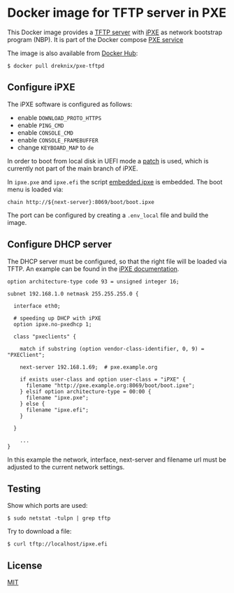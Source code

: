 # Docker image for TFTP server in PXE

This Docker image provides a
[TFTP server](https://linux.die.net/man/8/in.tftpd)
with
[iPXE](https://ipxe.org/)
as network bootstrap program
(NBP). It is part of the Docker compose
[PXE service](https://github.com/dreknix/docker-compose-pxe)

The image is also available from
[Docker Hub](https://hub.docker.com/r/dreknix/pxe-tftpd):

```console
$ docker pull dreknix/pxe-tftpd
```

## Configure iPXE

The iPXE software is configured as follows:

* enable `DOWNLOAD_PROTO_HTTPS`
* enable `PING_CMD`
* enable `CONSOLE_CMD`
* enable `CONSOLE_FRAMEBUFFER`
* change `KEYBOARD_MAP` to `de`

In order to boot from local disk in UEFI mode a
[patch](https://github.com/ipxe/ipxe/pull/612)
is used, which is currently not part of the main branch of iPXE.

In `ipxe.pxe` and `ipxe.efi` the script [embedded.ipxe](embedded.ipxe) is
embedded. The boot menu is loaded via:

```
chain http://${next-server}:8069/boot/boot.ipxe
```

The port can be configured by creating a `.env_local` file and build the image.

## Configure DHCP server

The DHCP server must be configured, so that the right file will be loaded via
TFTP. An example can be found in the
[iPXE documentation](https://ipxe.org/howto/dhcpd).

```
option architecture-type code 93 = unsigned integer 16;

subnet 192.168.1.0 netmask 255.255.255.0 {

  interface eth0;

  # speeding up DHCP with iPXE
  option ipxe.no-pxedhcp 1;

  class "pxeclients" {

    match if substring (option vendor-class-identifier, 0, 9) = "PXEClient";

    next-server 192.168.1.69;  # pxe.example.org

    if exists user-class and option user-class = "iPXE" {
      filename "http://pxe.example.org:8069/boot/boot.ipxe";
    } elsif option architecture-type = 00:00 {
      filename "ipxe.pxe";
    } else {
      filename "ipxe.efi";
    }

  }

    ...
}
```

In this example the network, interface, next-server and filename url must be
adjusted to the current network settings.

## Testing

Show which ports are used:

```console
$ sudo netstat -tulpn | grep tftp
```

Try to download a file:

```console
$ curl tftp://localhost/ipxe.efi
```

## License

[MIT](https://github.com/dreknix/docker-image-pxe-tftpd/blob/main/LICENSE)
